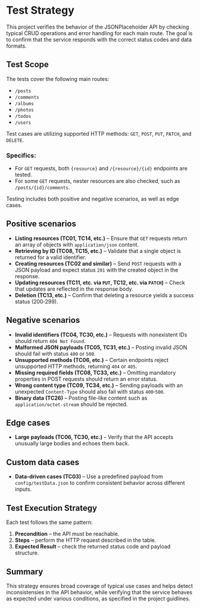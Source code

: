 ﻿# Test Strategy

This project verifies the behavior of the JSONPlaceholder API by checking typical CRUD operations and error handling for each main route. The goal is to confirm that the service responds with the correct status codes and data formats.

## Test Scope
The tests cover the following main routes: 
- `/posts`	
- `/comments`	
- `/albums`	
- `/photos`	
- `/todos`
- `/users` 

Test cases are utilizing supported HTTP methods: `GET`, `POST`, `PUT`, `PATCH`, and `DELETE`.
### Specifics:
- For `GET` requests, both `{resource}` and `/{resource}/{id}` endpoints are tested.
- For some `GET` requests, nester resources are also checked, such as `/posts/{id}/comments`.

Testing includes both positive and negative scenarios, as well as edge cases.

## Positive scenarios
- **Listing resources (TC01, TC14, etc.)** – Ensure that `GET` requests return an array of objects with `application/json` content.
- **Retrieving by ID (TC08, TC15, etc.)** – Validate that a single object is returned for a valid identifier.
- **Creating resources (TC02 and similar)** – Send `POST` requests with a JSON payload and expect status `201` with the created object in the response.
- **Updating resources (TC11, etc. via `PUT`, TC12, etc. via `PATCH`)** – Check that updates are reflected in the response body.
- **Deletion (TC13, etc.)** – Confirm that deleting a resource yields a success status (200‑299).

## Negative scenarios
- **Invalid identifiers (TC04, TC30, etc.)** – Requests with nonexistent IDs should return `404 Not Found`.
- **Malformed JSON payloads (TC05, TC31, etc.)** – Posting invalid JSON should fail with status `400` or `500`.
- **Unsupported methods (TC06, etc.)** – Certain endpoints reject unsupported HTTP methods, returning `404` or `405`.
- **Missing required fields (TC08, TC33, etc.)** – Omitting mandatory properties in POST requests should return an error status.
- **Wrong content type (TC09, TC34, etc.)** – Sending payloads with an unexpected `Content-Type` should also fail with status `400`‑`500`.
- **Binary data (TC26)** – Posting file-like content such as `application/octet-stream` should be rejected.

## Edge cases
- **Large payloads (TC06, TC30, etc.)** – Verify that the API accepts unusually large bodies and echoes them back.

## Custom data cases
- **Data-driven cases (TC03)** – Use a predefined payload from `config/testData.json` to confirm consistent behavior across different inputs.

## Test Execution Strategy
Each test follows the same pattern:
1. **Precondition** – the API must be reachable.
2. **Steps** – perform the HTTP request described in the table.
3. **Expected Result** – check the returned status code and payload structure.

## Summary
This strategy ensures broad coverage of typical use cases and helps detect inconsistensies in the API behavior, while verifying that the service behaves as expected under various conditions, as specified in the project guidlines.
